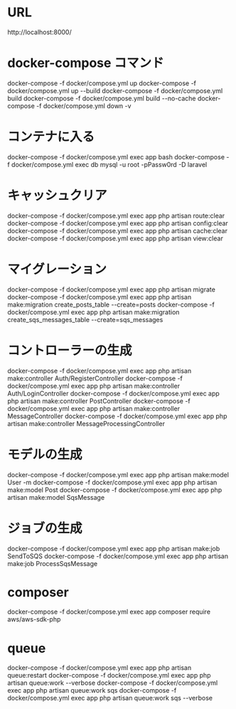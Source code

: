 # URL
http://localhost:8000/

# docker-compose コマンド
docker-compose -f docker/compose.yml up
docker-compose -f docker/compose.yml up --build
docker-compose -f docker/compose.yml build
docker-compose -f docker/compose.yml build --no-cache
docker-compose -f docker/compose.yml down -v

# コンテナに入る
docker-compose -f docker/compose.yml exec app bash
docker-compose -f docker/compose.yml exec db mysql -u root -pPassw0rd -D laravel

# キャッシュクリア
docker-compose -f docker/compose.yml exec app php artisan route:clear
docker-compose -f docker/compose.yml exec app php artisan config:clear
docker-compose -f docker/compose.yml exec app php artisan cache:clear
docker-compose -f docker/compose.yml exec app php artisan view:clear

# マイグレーション
docker-compose -f docker/compose.yml exec app php artisan migrate
docker-compose -f docker/compose.yml exec app php artisan make:migration create_posts_table --create=posts
docker-compose -f docker/compose.yml exec app php artisan make:migration create_sqs_messages_table --create=sqs_messages

# コントローラーの生成
docker-compose -f docker/compose.yml exec app php artisan make:controller Auth/RegisterController
docker-compose -f docker/compose.yml exec app php artisan make:controller Auth/LoginController
docker-compose -f docker/compose.yml exec app php artisan make:controller PostController
docker-compose -f docker/compose.yml exec app php artisan make:controller MessageController
docker-compose -f docker/compose.yml exec app php artisan make:controller MessageProcessingController

# モデルの生成
docker-compose -f docker/compose.yml exec app php artisan make:model User -m
docker-compose -f docker/compose.yml exec app php artisan make:model Post
docker-compose -f docker/compose.yml exec app php artisan make:model SqsMessage

# ジョブの生成
docker-compose -f docker/compose.yml exec app php artisan make:job SendToSQS
docker-compose -f docker/compose.yml exec app php artisan make:job ProcessSqsMessage

# composer
docker-compose -f docker/compose.yml exec app composer require aws/aws-sdk-php

# queue
docker-compose -f docker/compose.yml exec app php artisan queue:restart
docker-compose -f docker/compose.yml exec app php artisan queue:work --verbose
docker-compose -f docker/compose.yml exec app php artisan queue:work sqs
docker-compose -f docker/compose.yml exec app php artisan queue:work sqs --verbose
